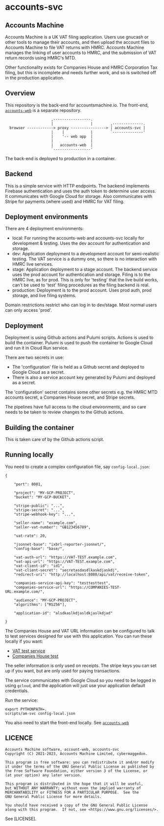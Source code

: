 
# accounts-svc

## Accounts Machine

Accounts Machine is a UK VAT filing application.  Users use gnucash
or other tools to manage their accounts, and then upload the account
files to Accounts Machine to file VAT returns with HMRC.  Accounts
Machine manages the linking of user accounts to HMRC, and the submission
of VAT return records using HMRC's MTD.

Other functionality exists for Companies House and HMRC Corporation Tax
filing, but this is incomplete and needs further work, and so is
switched off in the production application.

## Overview

This repository is the back-end for accountsmachine.io.  The front-end,
[`accounts-web`](https://github.com/accountsmachine/accounts-web)
is a separate repository.


```
                     ,-----------------.
                     |                 |        ,--------------.
  browser ------------> proxy ----------------> | accounts-svc |
                     |    |            |        `--------------'
                     |    '-- web app  |
                     |                 |
                     |   accounts-web  |
                     `-----------------'
```

The back-end is deployed to production in a container.

## Backend

This is a simple service with HTTP endpoints.  The backend implements
Firebase authentication and uses the auth token to determine user
access.  It communicates with Google Cloud for storage.  Also communicates
with Stripe for payments (where used) and HMRC for VAT filing.

## Deployment environments

There are 4 deployment environments:
- local: For running the accounts-web and accounts-svc locally
  for development & testing.  Uses the dev account for authentication and
  storage.
- dev: Application deployment to a development account for semi-realistic
  testing.  The VAT service is a dummy one, so there is no interaction with
  HMRC live services.
- stage: Application deployment to a stage account.  The backend service
  uses the prod account for authentication and storage.  Filing is to the
  HMRC live, as for prod.  This is only for 'testing' that the live build
  works, can't be used to 'test' filing procedures as the filing backend
  is real.
- production: Deployment is to the prod account.  Uses prod auth, prod
  storage, and live filing systems.

Domain restrictions restrict who can log in to dev/stage.  Most normal
users can only access 'prod'.

## Deployment

Deployment is using Github actions and Pulumi scripts.
Actions is used to build the container.
Pulumi is used to push the container to Google Cloud and run it in
Cloud Run service.

There are two secrets in use:
- The 'configuration' file is held as a Github secret and deployed to
  Google Cloud as a secret.
- There is also a service account key generated by Pulumi and deployed
  as a secret.

The 'configuration' secret contains some other secrets e.g. the HMRC
MTD accounts secret, a Companies House secret, and Stripe secrets.

The pipelines have full access to the cloud environments, and so care needs
to be taken to review changes to the Github actions.

## Building the container

This is taken care of by the Github actions script.

## Running locally

You need to create a complex configuration file, say `config-local.json`:
```
{

    "port": 8081,

    "project": "MY-GCP-PROJECT",
    "bucket": "MY-GCP-BUCKET",

    "stripe-public": "...",
    "stripe-secret": "...",
    "stripe-webhook-key": "...",

    "seller-name": "example.com",
    "seller-vat-number": "GB123456789",

    "vat-rate": 20,

    "jsonnet-base": "ixbrl-reporter-jsonnet/",
    "config-base": "base/",

    "vat-auth-url": "https://VAT-TEST.example.com",
    "vat-api-url": "https://VAT-TEST.example.com",
    "vat-client-id": "id1",
    "vat-client-secret": "secretasdasdlkaskdjaskdj",
    "redirect-uri": "http://localhost:8080/api/vat/receive-token",

    "companies-service-api-key": "testtesttest",
    "companies-service-url": "https://COMPANIES-TEST-URL.example.com/",

    "audience": "MY-GCP-PROJECT",
    "algorithms": ["RS256"],

    "application-id": "alsdkaslkdjasldkjaslkdjad"

}
```

The Companies House and VAT URL information can be configured to talk
to test services designed for use with this application.  You can
run these locally if you want:
- [VAT test service](https://github.com/accountsmachine/vat-test-service)
- [Companies House test](https://github.com/accountsmachine/companies-test-service)

The seller information is only used on receipts.  The stripe keys you can
set up if you want, but are only used for paying transactions.

The service communicates with Google Cloud so you need to be logged in
using `gcloud`, and the application will just use your application default
credentials.

Run the service:
```
export PYTHONPATH=.
scripts/am-svc config-local.json
```

You also need to start the front-end locally. See
[`accounts-web`](https://github.com/accountsmachine/accounts-web)

## LICENCE

    Accounts Machine software, account-web, accounts-svc
    Copyright (C) 2021-2023, Accounts Machine Limited, cybermaggedon.

    This program is free software: you can redistribute it and/or modify
    it under the terms of the GNU General Public License as published by
    the Free Software Foundation, either version 3 of the License, or
    (at your option) any later version.

    This program is distributed in the hope that it will be useful,
    but WITHOUT ANY WARRANTY; without even the implied warranty of
    MERCHANTABILITY or FITNESS FOR A PARTICULAR PURPOSE.  See the
    GNU General Public License for more details.

    You should have received a copy of the GNU General Public License
    along with this program.  If not, see <https://www.gnu.org/licenses/>.

See [LICENSE].
